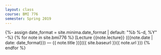 ```yaml
---
layout: class
course: BMI 776
semester: Spring 2019
---
```


{%- assign date_format = site.minima.date_format | default: "%b %-d, %Y" -%}
{% for note in site.bmi776 %}
  [Lecture {{note.lecture}} ({{note.date | date: date_format}}) &mdash; {{ note.title }}]({{ site.baseurl }}{{ note.url }})
{% endfor %}
